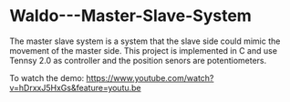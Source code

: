 # Waldo---Master-Slave-System
The master slave system is a system that the slave side could mimic the movement of the master side. This project is implemented in C and use Tennsy 2.0 as controller and the position senors are potentiometers.

To watch the demo: https://www.youtube.com/watch?v=hDrxxJ5HxGs&feature=youtu.be
